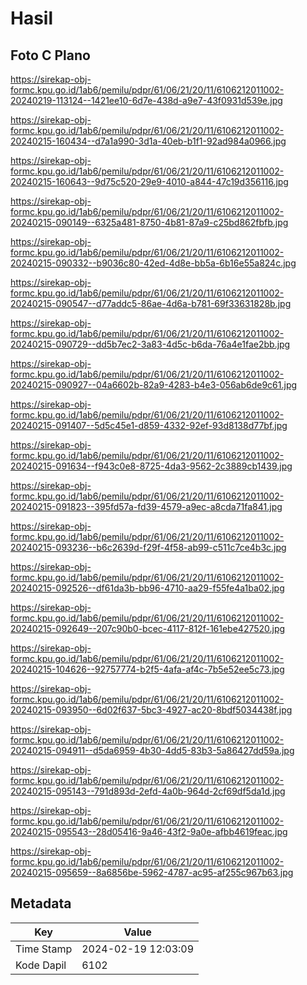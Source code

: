 # Hasil

## Foto C Plano

https://sirekap-obj-formc.kpu.go.id/1ab6/pemilu/pdpr/61/06/21/20/11/6106212011002-20240219-113124--1421ee10-6d7e-438d-a9e7-43f0931d539e.jpg

https://sirekap-obj-formc.kpu.go.id/1ab6/pemilu/pdpr/61/06/21/20/11/6106212011002-20240215-160434--d7a1a990-3d1a-40eb-b1f1-92ad984a0966.jpg

https://sirekap-obj-formc.kpu.go.id/1ab6/pemilu/pdpr/61/06/21/20/11/6106212011002-20240215-160643--9d75c520-29e9-4010-a844-47c19d356116.jpg

https://sirekap-obj-formc.kpu.go.id/1ab6/pemilu/pdpr/61/06/21/20/11/6106212011002-20240215-090149--6325a481-8750-4b81-87a9-c25bd862fbfb.jpg

https://sirekap-obj-formc.kpu.go.id/1ab6/pemilu/pdpr/61/06/21/20/11/6106212011002-20240215-090332--b9036c80-42ed-4d8e-bb5a-6b16e55a824c.jpg

https://sirekap-obj-formc.kpu.go.id/1ab6/pemilu/pdpr/61/06/21/20/11/6106212011002-20240215-090547--d77addc5-86ae-4d6a-b781-69f33631828b.jpg

https://sirekap-obj-formc.kpu.go.id/1ab6/pemilu/pdpr/61/06/21/20/11/6106212011002-20240215-090729--dd5b7ec2-3a83-4d5c-b6da-76a4e1fae2bb.jpg

https://sirekap-obj-formc.kpu.go.id/1ab6/pemilu/pdpr/61/06/21/20/11/6106212011002-20240215-090927--04a6602b-82a9-4283-b4e3-056ab6de9c61.jpg

https://sirekap-obj-formc.kpu.go.id/1ab6/pemilu/pdpr/61/06/21/20/11/6106212011002-20240215-091407--5d5c45e1-d859-4332-92ef-93d8138d77bf.jpg

https://sirekap-obj-formc.kpu.go.id/1ab6/pemilu/pdpr/61/06/21/20/11/6106212011002-20240215-091634--f943c0e8-8725-4da3-9562-2c3889cb1439.jpg

https://sirekap-obj-formc.kpu.go.id/1ab6/pemilu/pdpr/61/06/21/20/11/6106212011002-20240215-091823--395fd57a-fd39-4579-a9ec-a8cda71fa841.jpg

https://sirekap-obj-formc.kpu.go.id/1ab6/pemilu/pdpr/61/06/21/20/11/6106212011002-20240215-093236--b6c2639d-f29f-4f58-ab99-c511c7ce4b3c.jpg

https://sirekap-obj-formc.kpu.go.id/1ab6/pemilu/pdpr/61/06/21/20/11/6106212011002-20240215-092526--df61da3b-bb96-4710-aa29-f55fe4a1ba02.jpg

https://sirekap-obj-formc.kpu.go.id/1ab6/pemilu/pdpr/61/06/21/20/11/6106212011002-20240215-092649--207c90b0-bcec-4117-812f-161ebe427520.jpg

https://sirekap-obj-formc.kpu.go.id/1ab6/pemilu/pdpr/61/06/21/20/11/6106212011002-20240215-104626--92757774-b2f5-4afa-af4c-7b5e52ee5c73.jpg

https://sirekap-obj-formc.kpu.go.id/1ab6/pemilu/pdpr/61/06/21/20/11/6106212011002-20240215-093950--6d02f637-5bc3-4927-ac20-8bdf5034438f.jpg

https://sirekap-obj-formc.kpu.go.id/1ab6/pemilu/pdpr/61/06/21/20/11/6106212011002-20240215-094911--d5da6959-4b30-4dd5-83b3-5a86427dd59a.jpg

https://sirekap-obj-formc.kpu.go.id/1ab6/pemilu/pdpr/61/06/21/20/11/6106212011002-20240215-095143--791d893d-2efd-4a0b-964d-2cf69df5da1d.jpg

https://sirekap-obj-formc.kpu.go.id/1ab6/pemilu/pdpr/61/06/21/20/11/6106212011002-20240215-095543--28d05416-9a46-43f2-9a0e-afbb4619feac.jpg

https://sirekap-obj-formc.kpu.go.id/1ab6/pemilu/pdpr/61/06/21/20/11/6106212011002-20240215-095659--8a6856be-5962-4787-ac95-af255c967b63.jpg


## Metadata

| Key        | Value               |
| ---------- | ------------------- |
| Time Stamp | 2024-02-19 12:03:09 |
| Kode Dapil | 6102                |



